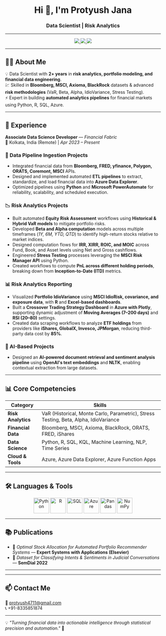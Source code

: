 <!-- NAME & TAGLINE -->
<h1 align="center">Hi 👋, I'm Protyush Jana</h1>
<h3 align="center">Data Scientist | Risk Analytics</h3>

---

<!-- BADGES -->
<p align="center">
  <a href="https://www.linkedin.com/in/protyush-jana-1b88a0219">
    <img src="https://img.shields.io/badge/LinkedIn-Connect-blue?style=for-the-badge&logo=linkedin"/>
  </a>
  <a href="https://scholar.google.com/citations?hl=en&user=s3rlp10AAAAJ">
    <img src="https://img.shields.io/badge/Google%20Scholar-Publications-blue?style=for-the-badge&logo=googlescholar"/>
  </a>
  <a href="https://medium.com/@protyush4711">
    <img src="https://img.shields.io/badge/Medium-Articles-black?style=for-the-badge&logo=medium"/>
  </a>
</p>

---

## 🧑‍💼 About Me

💡 Data Scientist with **2+ years** in **risk analytics, portfolio modeling, and financial data engineering**.  
💹 Skilled in **Bloomberg, MSCI, Axioma, BlackRock** datasets & advanced **risk methodologies** (VaR, Beta, Alpha, IdioVariance, Stress Testing).  
⚡ Expert in building **automated analytics pipelines** for financial markets using Python, R, SQL, Azure.  

---

## 💼 Experience

**Associate Data Science Developer** — *Financial Fabric*  
📍 Kolkata, India (Remote) | *Apr 2023 – Present*  

### 🔁 Data Pipeline Ingestion Projects  
- Integrated financial data from **Bloomberg, FRED, yfinance, Polygon, ORATS, Coremont, MSCI** APIs.  
- Designed and implemented automated **ETL pipelines** to extract, standardize, and load financial data into **Azure Data Explorer**.  
- Optimized pipelines using **Python** and **Microsoft PowerAutomate** for reliability, scalability, and scheduled execution.

### 📉 Risk Analytics Projects  
- Built automated **Equity Risk Assessment** workflows using **Historical & Hybrid VaR models** to mitigate portfolio risks.  
- Developed **Beta and Alpha computation** models across multiple timeframes (*1Y, 6M, YTD, QTD*) to identify high-return stocks relative to market indices.  
- Designed computation flows for **IRR, XIRR, ROIC, and MOIC** across Fund, Book, and Asset levels using Net and Gross cashflows.  
- Engineered **Stress Testing** processes leveraging the **MSCI Risk Manager API** using Python.  
- Created workflows to compute **PnL across different holding periods**, breaking down from **Inception-to-Date (ITD)** metrics.

### 📊 Risk Analytics Reporting  
- Visualized **Portfolio IdioVariance** using **MSCI IdioRisk, covariance, and exposure data**, with **R** and **Excel-based dashboards**.  
- Built a **Crossover Trading Strategy Dashboard** in **Azure with Plotly**, supporting dynamic adjustment of **Moving Averages (7–200 days)** and **RSI (20–80)** settings.  
- Created data scraping workflows to analyze **ETF holdings** from providers like **iShares, GlobalX, Invesco, JPMorgan**, reducing third-party data cost by **85%**.

### 🤖 AI-Based Projects  
- Designed an **AI-powered document retrieval and sentiment analysis pipeline** using **OpenAI's text embeddings** and **NLTK**, enabling contextual extraction from large datasets.

---

## 📊 Core Competencies

<div align="center">

| Category | Skills |
|----------|--------|
| **Risk Analytics** | VaR (Historical, Monte Carlo, Parametric), Stress Testing, Beta, Alpha, IdioVariance |
| **Financial Data** | Bloomberg, MSCI, Axioma, BlackRock, ORATS, FRED, iShares |
| **Data Science** | Python, R, SQL, KQL, Machine Learning, NLP, Time Series |
| **Cloud & Tools** | Azure, Azure Data Explorer, Azure Function Apps|

</div>

---

## 🛠 Languages & Tools

<p align="center">
  <img src="https://cdn.jsdelivr.net/gh/devicons/devicon/icons/python/python-original.svg" alt="Python" width="50"/>
  <img src="https://cdn.jsdelivr.net/gh/devicons/devicon/icons/r/r-original.svg" alt="R" width="50"/>
  <img src="https://cdn.jsdelivr.net/gh/devicons/devicon/icons/mysql/mysql-original.svg" alt="SQL" width="50"/>
  <img src="https://cdn.jsdelivr.net/gh/devicons/devicon/icons/azure/azure-original.svg" alt="Azure" width="50"/>
  <img src="https://cdn.jsdelivr.net/gh/devicons/devicon/icons/pandas/pandas-original.svg" alt="Pandas" width="50"/>
  <img src="https://cdn.jsdelivr.net/gh/devicons/devicon/icons/numpy/numpy-original.svg" alt="NumPy" width="50"/>
</p>

---

## 📚 Publications

- 📘 *Optimal Stock Allocation for Automated Portfolio Recommender Systems* — **Expert Systems with Applications (Elsevier)**  
- 📘 *Dataset for Classifying Intents & Sentiments in Judicial Conversations* — **SemDial 2022**  

---

---

## 📫 Contact Me

📧 [protyush4711@gmail.com](mailto:protyush4711@gmail.com)  
📞 +91-8335851874  

---

💡 *"Turning financial data into actionable intelligence through statistical precision and automation."* 🚀
